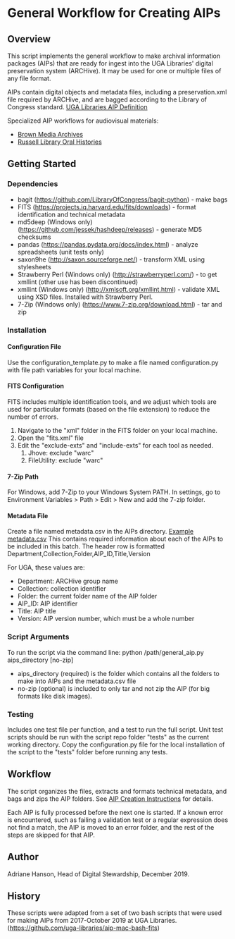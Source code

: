 # General Workflow for Creating AIPs

## Overview

This script implements the general workflow to make archival information packages (AIPs) that are ready for ingest 
into the UGA Libraries' digital preservation system (ARCHive). 
It may be used for one or multiple files of any file format.

AIPs contain digital objects and metadata files, including a preservation.xml file required by ARCHive,
and are bagged according to the Library of Congress standard. 
[UGA Libraries AIP Definition](https://docs.google.com/document/d/1PuRtSC9E0Fyt5vf4yVCER20bIWp_odPhdhGokBhJ69s/edit)

Specialized AIP workflows for audiovisual materials:
- [Brown Media Archives](https://github.com/uga-libraries/av-aip)
- [Russell Library Oral Histories](https://github.com/uga-libraries/av-aip_russell)

## Getting Started

### Dependencies

* bagit (https://github.com/LibraryOfCongress/bagit-python) - make bags
* FITS (https://projects.iq.harvard.edu/fits/downloads) - format identification and technical metadata
* md5deep (Windows only) (https://github.com/jessek/hashdeep/releases) - generate MD5 checksums
* pandas (https://pandas.pydata.org/docs/index.html) - analyze spreadsheets (unit tests only)
* saxon9he (http://saxon.sourceforge.net/) - transform XML using stylesheets
* Strawberry Perl (Windows only) (http://strawberryperl.com/) - to get xmllint (other use has been discontinued)
* xmllint (Windows only) (http://xmlsoft.org/xmllint.html) - validate XML using XSD files. Installed with Strawberry Perl.
* 7-Zip (Windows only) (https://www.7-zip.org/download.html) - tar and zip

### Installation

#### Configuration File

Use the configuration_template.py to make a file named configuration.py with file path variables for your local machine.

#### FITS Configuration

FITS includes multiple identification tools, and we adjust which tools are used for particular formats 
(based on the file extension) to reduce the number of errors.
1. Navigate to the "xml" folder in the FITS folder on your local machine.
2. Open the "fits.xml" file
3. Edit the "exclude-exts" and "include-exts" for each tool as needed.
    1. Jhove: exclude "warc"
    2. FileUtility: exclude "warc"

#### 7-Zip Path

For Windows, add 7-Zip to your Windows System PATH. 
In settings, go to Environment Variables > Path > Edit > New and add the 7-zip folder. 

#### Metadata File

Create a file named metadata.csv in the AIPs directory. [Example metadata.csv](documentation/metadata.csv) 
This contains required information about each of the AIPs to be included in this batch.
The header row is formatted Department,Collection,Folder,AIP_ID,Title,Version

For UGA, these values are:
* Department: ARCHive group name
* Collection: collection identifier
* Folder: the current folder name of the AIP folder
* AIP_ID: AIP identifier
* Title: AIP title
* Version: AIP version number, which must be a whole number

### Script Arguments

To run the script via the command line: python /path/general_aip.py aips_directory [no-zip]

* aips_directory (required) is the folder which contains all the folders to make into AIPs and the metadata.csv file
* no-zip (optional) is included to only tar and not zip the AIP (for big formats like disk images).

### Testing

Includes one test file per function, and a test to run the full script.
Unit test scripts should be run with the script repo folder "tests" as the current working directory.
Copy the configuration.py file for the local installation of the script to the "tests" folder before running any tests.

## Workflow

The script organizes the files, extracts and formats technical metadata, and bags and zips the AIP folders.
See [AIP Creation Instructions](documentation/aip_creation_instructions.md) for details.

Each AIP is fully processed before the next one is started.
If a known error is encountered, such as failing a validation test or a regular expression does not find a match, 
the AIP is moved to an error folder, and the rest of the steps are skipped for that AIP.

## Author

Adriane Hanson, Head of Digital Stewardship, December 2019.

## History

These scripts were adapted from a set of two bash scripts that were used for making AIPs from 2017-October 2019 at UGA Libraries. 
(https://github.com/uga-libraries/aip-mac-bash-fits)
